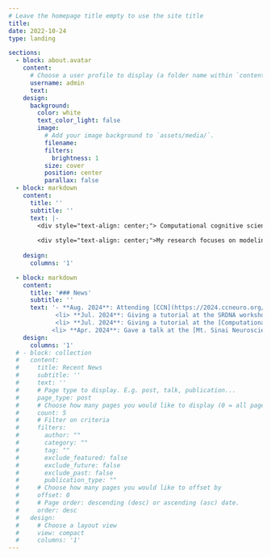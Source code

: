 ```yaml
---
# Leave the homepage title empty to use the site title
title:
date: 2022-10-24
type: landing

sections:
  - block: about.avatar
    content:
      # Choose a user profile to display (a folder name within `content/authors/`)
      username: admin
      text: 
    design:
      background:
        color: white
        text_color_light: false
        image:
          # Add your image background to `assets/media/`.
          filename: 
          filters:
            brightness: 1
          size: cover
          position: center
          parallax: false
  - block: markdown
    content:
      title: ''
      subtitle: ''
      text: |-
        <div style="text-align: center;"> Computational cognitive scientist studying the learning mechanisms underlying changes in mental health. Leading a [research group](https://radulesculab.org/) at the Mt. Sinai Center for Computational Psychiatry.</div>
        
        <div style="text-align: center;">My research focuses on modeling how symptom dynamics across different diagnostic categories emerge from the interaction of cognitive and affective processes. Methods: reinforcement learning, Bayesian inference, behavioral experiments, virtual reality, fMRI.</div>
 
    design:
      columns: '1'

  - block: markdown
    content:
      title: '### News'
      subtitle: ''
      text: '- **Aug. 2024**: Attending [CCN](https://2024.ccneuro.org/) at MIT. 
             <li> **Jul. 2024**: Giving a tutorial at the SRDNA workshop at Penn. </li>
             <li> **Jul. 2024**: Giving a tutorial at the [Computational Psychiatry Conference](https://www.cpconf.org/) at UMN. </li> 
            <li> **Apr. 2024**: Gave a talk at the [Mt. Sinai Neuroscience retreat](https://friedmanbrain.icahn.mssm.edu/retreat-24/?). </li>'
    design:
      columns: '1'
  # - block: collection
  #   content:
  #     title: Recent News
  #     subtitle: ''
  #     text: ''
  #     # Page type to display. E.g. post, talk, publication...
  #     page_type: post
  #     # Choose how many pages you would like to display (0 = all pages)
  #     count: 5
  #     # Filter on criteria
  #     filters:
  #       author: ""
  #       category: ""
  #       tag: ""
  #       exclude_featured: false
  #       exclude_future: false
  #       exclude_past: false
  #       publication_type: ""
  #     # Choose how many pages you would like to offset by
  #     offset: 0
  #     # Page order: descending (desc) or ascending (asc) date.
  #     order: desc
  #   design:
  #     # Choose a layout view
  #     view: compact
  #     columns: '1'
---
```

